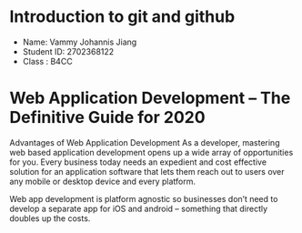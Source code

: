 # Introduction to git and github

- Name: Vammy Johannis Jiang
- Student ID: 2702368122
- Class : B4CC

# Web Application Development – The Definitive Guide for 2020

Advantages of Web Application Development
As a developer, mastering web based application development opens up a wide array of opportunities for you. Every business today needs an expedient and cost effective solution for an application software that lets them reach out to users over any mobile or desktop device and every platform.

Web app development is platform agnostic so businesses don’t need to develop a separate app for iOS and android – something that directly doubles up the costs.